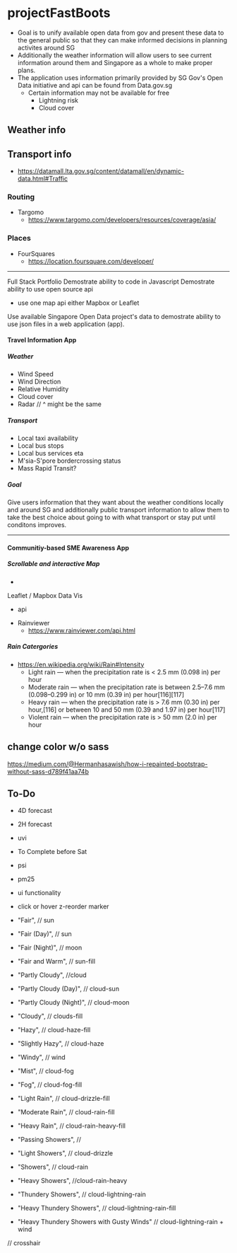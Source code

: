 # projectFastBoots
* Goal is to unify available open data from gov and present these data to the general public so that they can make informed decisions in planning activites around SG
* Additionally the weather information will allow users to see current information around them and Singapore as a whole to make proper plans.
* The application uses information primarily provided by SG Gov's Open Data initiative and api can be found from Data.gov.sg
  * Certain information may not be available for free
    * Lightning risk
    * Cloud cover
## Weather info
## Transport info
*   https://datamall.lta.gov.sg/content/datamall/en/dynamic-data.html#Traffic
### Routing
* Targomo
   * https://www.targomo.com/developers/resources/coverage/asia/
### Places
* FourSquares
   * https://location.foursquare.com/developer/

---

Full Stack Portfolio
Demostrate ability to code in Javascript
Demostrate ability to use open source api
  * use one map api either Mapbox or Leaflet

Use available Singapore Open Data project's data to demostrate ability to use
 json files in a web application (app).

#### Travel Information App
##### Weather
  * Wind Speed
  * Wind Direction
  * Relative Humidity
  * Cloud cover
  * Radar // ^ might be the same

##### Transport
  * Local taxi availability
  * Local bus stops
  * Local bus services eta
  * M'sia-S'pore bordercrossing status
  * Mass Rapid Transit?

##### Goal
Give users information that they want about the weather conditions locally and
around SG and additionally public transport information to allow them to take
the best choice about going to with what transport or stay put until conditons
improves.

---
#### Communitiy-based SME Awareness App
##### Scrollable and interactive Map
  * 


Leaflet / Mapbox
Data Vis

+ api

* Rainviewer
   * https://www.rainviewer.com/api.html

##### Rain Catergories
* https://en.wikipedia.org/wiki/Rain#Intensity
  * Light rain — when the precipitation rate is < 2.5 mm (0.098 in) per hour
  * Moderate rain — when the precipitation rate is between 2.5–7.6 mm (0.098–0.299 in) or 10 mm (0.39 in) per hour[116][117]
  * Heavy rain — when the precipitation rate is > 7.6 mm (0.30 in) per hour,[116] or between 10 and 50 mm (0.39 and 1.97 in) per hour[117]
  * Violent rain — when the precipitation rate is > 50 mm (2.0 in) per hour


## change color w/o sass
https://medium.com/@Hermanhasawish/how-i-repainted-bootstrap-without-sass-d789f41aa74b

## To-Do
 - 4D forecast
 - 2H forecast
 - uvi


 - To Complete before Sat
 - psi
 - pm25
 - ui functionality
 - click or hover z-reorder marker

 - "Fair", // sun
 - "Fair (Day)", // sun
 - "Fair (Night)", // moon
 - "Fair and Warm", // sun-fill
 - "Partly Cloudy", //cloud
 - "Partly Cloudy (Day)", // cloud-sun
 - "Partly Cloudy (Night)", // cloud-moon
 - "Cloudy", // clouds-fill
 - "Hazy", // cloud-haze-fill
 - "Slightly Hazy", // cloud-haze
 - "Windy", // wind
 - "Mist", // cloud-fog
 - "Fog", // cloud-fog-fill
 - "Light Rain", // cloud-drizzle-fill
 - "Moderate Rain", // cloud-rain-fill
 - "Heavy Rain", // cloud-rain-heavy-fill
 - "Passing Showers", //
 - "Light Showers", // cloud-drizzle
 - "Showers", // cloud-rain
 - "Heavy Showers", //cloud-rain-heavy
 - "Thundery Showers", // cloud-lightning-rain
 - "Heavy Thundery Showers", // cloud-lightning-rain-fill
 - "Heavy Thundery Showers with Gusty Winds" // cloud-lightning-rain + wind 

 // crosshair
